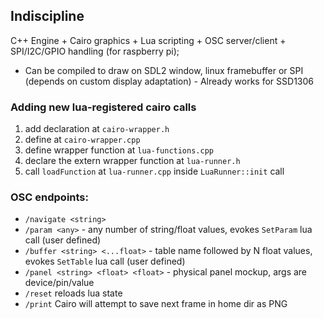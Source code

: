 ## Indiscipline

C++ Engine + Cairo graphics + Lua scripting + OSC server/client + SPI/I2C/GPIO handling (for raspberry pi);
* Can be compiled to draw on SDL2 window, linux framebuffer or SPI (depends on custom display adaptation) - Already works for SSD1306


### Adding new lua-registered cairo calls
1. add declaration at `cairo-wrapper.h`
2. define at `cairo-wrapper.cpp`
3. define wrapper function at `lua-functions.cpp`
4. declare the extern wrapper function at `lua-runner.h`
5. call `loadFunction` at `lua-runner.cpp` inside `LuaRunner::init` call


### OSC endpoints:
* `/navigate <string>`
* `/param <any>` - any number of string/float values, evokes `SetParam` lua call (user defined)
* `/buffer <string> <...float>` - table name followed by N float values, evokes `SetTable` lua call (user defined)
* `/panel <string> <float> <float>` - physical panel mockup, args are device/pin/value
* `/reset` reloads lua state
* `/print` Cairo will attempt to save next frame in home dir as PNG